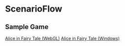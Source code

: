 # ScenarioFlow

## Sample Game

[Alice in Fairy Tale (WebGL)](https://itoakira2023.github.io/AliceInFairyTale_WebGL/)
[Alice in Fairy Tale (Windows)](https://itoakira2023.github.io/AliceInFairyTale_WebGL/)
